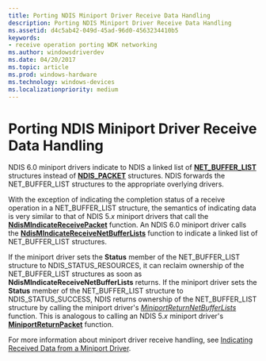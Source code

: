 ```yaml
---
title: Porting NDIS Miniport Driver Receive Data Handling
description: Porting NDIS Miniport Driver Receive Data Handling
ms.assetid: d4c5ab42-049d-45ad-96d0-4563234410b5
keywords:
- receive operation porting WDK networking
ms.author: windowsdriverdev
ms.date: 04/20/2017
ms.topic: article
ms.prod: windows-hardware
ms.technology: windows-devices
ms.localizationpriority: medium
---
```


# Porting NDIS Miniport Driver Receive Data Handling





NDIS 6.0 miniport drivers indicate to NDIS a linked list of [**NET\_BUFFER\_LIST**](https://msdn.microsoft.com/library/windows/hardware/ff568388) structures instead of [**NDIS\_PACKET**](https://msdn.microsoft.com/library/windows/hardware/ff557086) structures. NDIS forwards the NET\_BUFFER\_LIST structures to the appropriate overlying drivers.

With the exception of indicating the completion status of a receive operation in a NET\_BUFFER\_LIST structure, the semantics of indicating data is very similar to that of NDIS 5.*x* miniport drivers that call the [**NdisMIndicateReceivePacket**](https://msdn.microsoft.com/library/windows/hardware/ff553533) function. An NDIS 6.0 miniport driver calls the [**NdisMIndicateReceiveNetBufferLists**](https://msdn.microsoft.com/library/windows/hardware/ff563598) function to indicate a linked list of NET\_BUFFER\_LIST structures.

If the miniport driver sets the **Status** member of the NET\_BUFFER\_LIST structure to NDIS\_STATUS\_RESOURCES, it can reclaim ownership of the NET\_BUFFER\_LIST structures as soon as **NdisMIndicateReceiveNetBufferLists** returns. If the miniport driver sets the **Status** member of the NET\_BUFFER\_LIST structure to NDIS\_STATUS\_SUCCESS, NDIS returns ownership of the NET\_BUFFER\_LIST structure by calling the miniport driver's [*MiniportReturnNetBufferLists*](https://msdn.microsoft.com/library/windows/hardware/ff559437) function. This is analogous to calling an NDIS 5.*x* miniport driver's [**MiniportReturnPacket**](https://msdn.microsoft.com/library/windows/hardware/ff550510) function.

For more information about miniport driver receive handling, see [Indicating Received Data from a Miniport Driver](indicating-received-data-from-a-miniport-driver.md).

 

 





